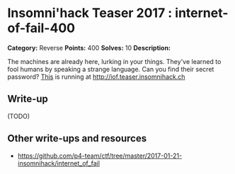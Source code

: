 # Insomni'hack Teaser 2017 : internet-of-fail-400

**Category:** Reverse
**Points:** 400
**Solves:** 10
**Description:**

The machines are already here, lurking in your things. They've learned to fool humans by speaking a strange language. Can you find their secret password? [This](iof.elf) is running at <http://iof.teaser.insomnihack.ch>

## Write-up

(TODO)

## Other write-ups and resources

* https://github.com/p4-team/ctf/tree/master/2017-01-21-insomnihack/internet_of_fail
